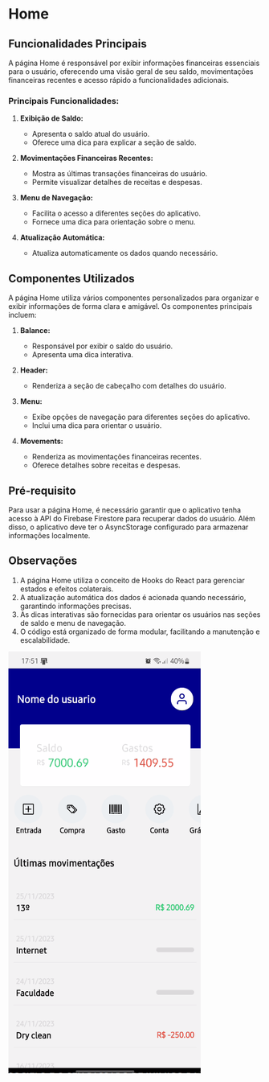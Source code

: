 # Home

## Funcionalidades Principais

A página Home é responsável por exibir informações financeiras essenciais para o usuário, oferecendo uma visão geral de seu saldo, movimentações financeiras recentes e acesso rápido a funcionalidades adicionais.

### Principais Funcionalidades:

1. **Exibição de Saldo:**
   - Apresenta o saldo atual do usuário.
   - Oferece uma dica para explicar a seção de saldo.

2. **Movimentações Financeiras Recentes:**
   - Mostra as últimas transações financeiras do usuário.
   - Permite visualizar detalhes de receitas e despesas.

3. **Menu de Navegação:**
   - Facilita o acesso a diferentes seções do aplicativo.
   - Fornece uma dica para orientação sobre o menu.

4. **Atualização Automática:**
   - Atualiza automaticamente os dados quando necessário.

## Componentes Utilizados

A página Home utiliza vários componentes personalizados para organizar e exibir informações de forma clara e amigável. Os componentes principais incluem:

1. **Balance:**
   - Responsável por exibir o saldo do usuário.
   - Apresenta uma dica interativa.

2. **Header:**
   - Renderiza a seção de cabeçalho com detalhes do usuário.

3. **Menu:**
   - Exibe opções de navegação para diferentes seções do aplicativo.
   - Inclui uma dica para orientar o usuário.

4. **Movements:**
   - Renderiza as movimentações financeiras recentes.
   - Oferece detalhes sobre receitas e despesas.

## Pré-requisito

Para usar a página Home, é necessário garantir que o aplicativo tenha acesso à API do Firebase Firestore para recuperar dados do usuário. Além disso, o aplicativo deve ter o AsyncStorage configurado para armazenar informações localmente.

## Observações

1. A página Home utiliza o conceito de Hooks do React para gerenciar estados e efeitos colaterais.
2. A atualização automática dos dados é acionada quando necessário, garantindo informações precisas.
3. As dicas interativas são fornecidas para orientar os usuários nas seções de saldo e menu de navegação.
4. O código está organizado de forma modular, facilitando a manutenção e escalabilidade.


![Home screen](asset/home.png)